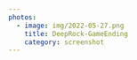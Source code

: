 ```yaml
---
photos:
  - image: img/2022-05-27.png
    title: DeepRock-GameEnding
    category: screenshot
---
```

